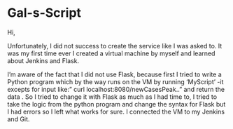 # Gal-s-Script

Hi,

Unfortunately, I did not success to create the service like I was asked to. 
It was my first time ever I created a virtual machine by myself and learned about Jenkins and Flask.

I’m aware of the fact that I did not use Flask, because first I tried to write a Python program which by the way runs on the VM by 
running ‘MyScript’ -it excepts for input like:” curl localhost:8080/newCasesPeak..” and return the data . 
So I tried to change it with Flask as much as I had time to, I tried to take the logic from the python program and change the syntax for Flask but I had errors so I left what works for sure. 
I connected the VM to my Jenkins and Git. 

 
